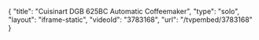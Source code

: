 {
    "title": "Cuisinart DGB 625BC Automatic Coffeemaker",
    "type": "solo",
    "layout": "iframe-static",
    "videoId": "3783168",
    "url": "\/tvpembed\/3783168"
}